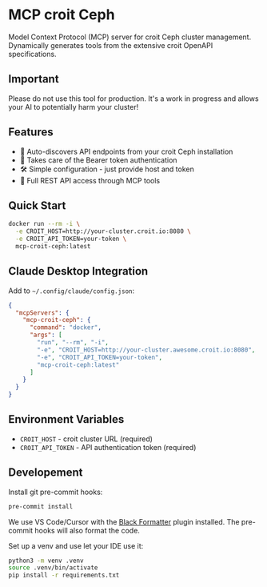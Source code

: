 # MCP croit Ceph

Model Context Protocol (MCP) server for croit Ceph cluster management. Dynamically generates tools from the extensive croit OpenAPI specifications.

## Important

Please do not use this tool for production.
It's a work in progress and allows your AI to potentially harm your cluster!

## Features

- 🔄 Auto-discovers API endpoints from your croit Ceph installation
- 🔐 Takes care of the Bearer token authentication
- 🛠️ Simple configuration - just provide host and token
- 📡 Full REST API access through MCP tools

## Quick Start

```bash
docker run --rm -i \
  -e CROIT_HOST=http://your-cluster.croit.io:8080 \
  -e CROIT_API_TOKEN=your-token \
  mcp-croit-ceph:latest
```

## Claude Desktop Integration

Add to `~/.config/claude/config.json`:

```json
{
  "mcpServers": {
    "mcp-croit-ceph": {
      "command": "docker",
      "args": [
        "run", "--rm", "-i",
        "-e", "CROIT_HOST=http://your-cluster.awesome.croit.io:8080",
        "-e", "CROIT_API_TOKEN=your-token",
        "mcp-croit-ceph:latest"
      ]
    }
  }
}
```

## Environment Variables

- `CROIT_HOST` - croit cluster URL (required)
- `CROIT_API_TOKEN` - API authentication token (required)

## Developement

Install git pre-commit hooks:

```bash
pre-commit install
```

We use VS Code/Cursor with the [Black Formatter](https://marketplace.visualstudio.com/items?itemName=ms-python.black-formatter)
plugin installed.
The pre-commit hooks will also format the code.

Set up a venv and use let your IDE use it:

```bash
python3 -m venv .venv
source .venv/bin/activate
pip install -r requirements.txt
```
